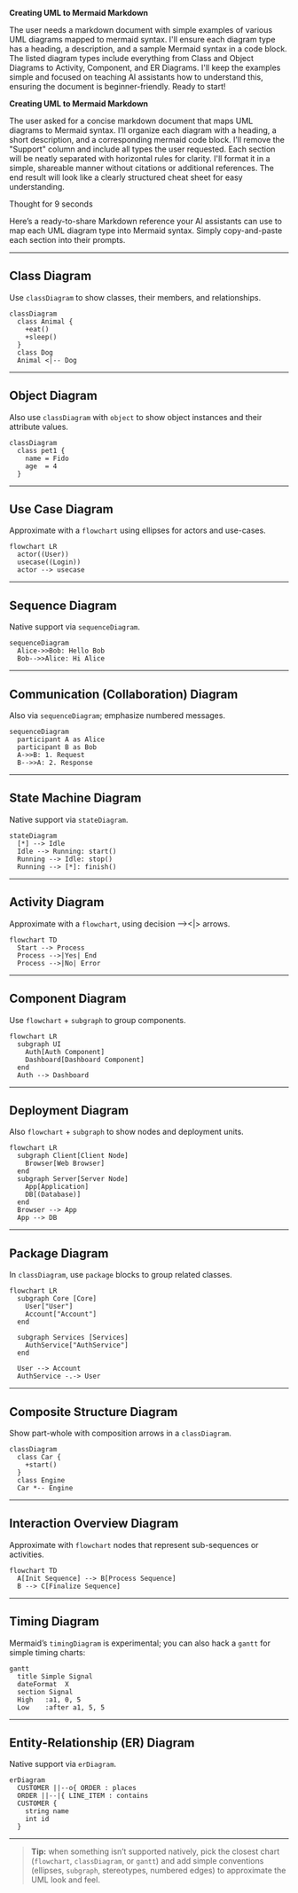 **Creating UML to Mermaid Markdown**

The user needs a markdown document with simple examples of various UML diagrams mapped to mermaid syntax. I'll ensure each diagram type has a heading, a description, and a sample Mermaid syntax in a code block. The listed diagram types include everything from Class and Object Diagrams to Activity, Component, and ER Diagrams. I'll keep the examples simple and focused on teaching AI assistants how to understand this, ensuring the document is beginner-friendly. Ready to start!

**Creating UML to Mermaid Markdown**

The user asked for a concise markdown document that maps UML diagrams to Mermaid syntax. I’ll organize each diagram with a heading, a short description, and a corresponding mermaid code block. I’ll remove the "Support" column and include all types the user requested. Each section will be neatly separated with horizontal rules for clarity. I'll format it in a simple, shareable manner without citations or additional references. The end result will look like a clearly structured cheat sheet for easy understanding.

Thought for 9 seconds

Here’s a ready-to-share Markdown reference your AI assistants can use to map each UML diagram type into Mermaid syntax. Simply copy-and-paste each section into their prompts.

---

## Class Diagram

Use `classDiagram` to show classes, their members, and relationships.

```mermaid
classDiagram
  class Animal {
    +eat()
    +sleep()
  }
  class Dog
  Animal <|-- Dog
```

---

## Object Diagram

Also use `classDiagram` with `object` to show object instances and their attribute values.

```mermaid
classDiagram
  class pet1 {
    name = Fido
    age  = 4
  }

```

---

## Use Case Diagram

Approximate with a `flowchart` using ellipses for actors and use-cases.

```mermaid
flowchart LR
  actor((User))
  usecase((Login))
  actor --> usecase
```

---

## Sequence Diagram

Native support via `sequenceDiagram`.

```mermaid
sequenceDiagram
  Alice->>Bob: Hello Bob
  Bob-->>Alice: Hi Alice
```

---

## Communication (Collaboration) Diagram

Also via `sequenceDiagram`; emphasize numbered messages.

```mermaid
sequenceDiagram
  participant A as Alice
  participant B as Bob
  A->>B: 1. Request
  B-->>A: 2. Response
```

---

## State Machine Diagram

Native support via `stateDiagram`.

```mermaid
stateDiagram
  [*] --> Idle
  Idle --> Running: start()
  Running --> Idle: stop()
  Running --> [*]: finish()
```

---

## Activity Diagram

Approximate with a `flowchart`, using decision --><|> arrows.

```mermaid
flowchart TD
  Start --> Process
  Process -->|Yes| End
  Process -->|No| Error
```

---

## Component Diagram

Use `flowchart` + `subgraph` to group components.

```mermaid
flowchart LR
  subgraph UI
    Auth[Auth Component]
    Dashboard[Dashboard Component]
  end
  Auth --> Dashboard
```

---

## Deployment Diagram

Also `flowchart` + `subgraph` to show nodes and deployment units.

```mermaid
flowchart LR
  subgraph Client[Client Node]
    Browser[Web Browser]
  end
  subgraph Server[Server Node]
    App[Application]
    DB[(Database)]
  end
  Browser --> App
  App --> DB
```

---

## Package Diagram

In `classDiagram`, use `package` blocks to group related classes.

```mermaid
flowchart LR
  subgraph Core [Core]
    User["User"]
    Account["Account"]
  end

  subgraph Services [Services]
    AuthService["AuthService"]
  end

  User --> Account
  AuthService -.-> User
```

---

## Composite Structure Diagram

Show part-whole with composition arrows in a `classDiagram`.

```mermaid
classDiagram
  class Car {
    +start()
  }
  class Engine
  Car *-- Engine
```

---

## Interaction Overview Diagram

Approximate with `flowchart` nodes that represent sub-sequences or activities.

```mermaid
flowchart TD
  A[Init Sequence] --> B[Process Sequence]
  B --> C[Finalize Sequence]
```

---

## Timing Diagram

Mermaid’s `timingDiagram` is experimental; you can also hack a `gantt` for simple timing charts:

```mermaid
gantt
  title Simple Signal
  dateFormat  X
  section Signal
  High   :a1, 0, 5
  Low    :after a1, 5, 5
```

---

## Entity-Relationship (ER) Diagram

Native support via `erDiagram`.

```mermaid
erDiagram
  CUSTOMER ||--o{ ORDER : places
  ORDER ||--|{ LINE_ITEM : contains
  CUSTOMER {
    string name
    int id
  }
```

---

> **Tip:** when something isn’t supported natively, pick the closest chart (`flowchart`, `classDiagram`, or `gantt`) and add simple conventions (ellipses, `subgraph`, stereotypes, numbered edges) to approximate the UML look and feel.
